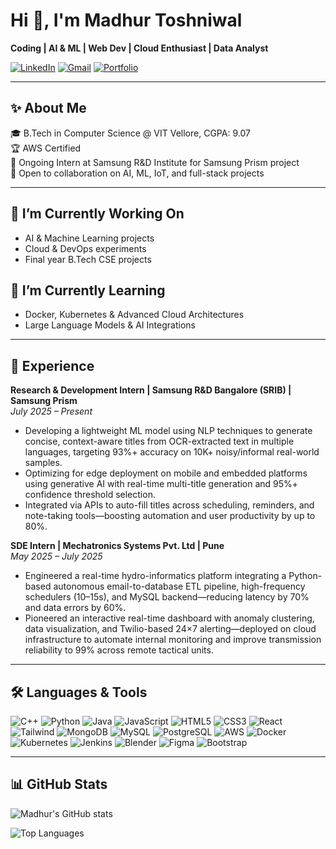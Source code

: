# Hi 👋, I'm Madhur Toshniwal

**Coding | AI & ML | Web Dev | Cloud Enthusiast | Data Analyst**

[![LinkedIn](https://img.shields.io/badge/LinkedIn-Madhur-blue?style=flat-square&logo=linkedin&logoColor=white)](https://www.linkedin.com/in/madhur-toshniwal)
[![Gmail](https://img.shields.io/badge/Gmail-Madhur-red?style=flat-square&logo=gmail&logoColor=white)](mailto:madhurtoshniwal03@gmail.com)
[![Portfolio](https://img.shields.io/badge/Portfolio-Website-orange?style=flat-square)](https://your-portfolio-link.com)

---

## ✨ About Me
🎓 B.Tech in Computer Science @ VIT Vellore, CGPA: 9.07   
🏆 AWS Certified  
💼 Ongoing Intern at Samsung R&D Institute for Samsung Prism project  
🤝 Open to collaboration on AI, ML, IoT, and full-stack projects  

---

## 🔭 I’m Currently Working On
- AI & Machine Learning projects  
- Cloud & DevOps experiments  
- Final year B.Tech CSE projects  

## 🌱 I’m Currently Learning
- Docker, Kubernetes & Advanced Cloud Architectures  
- Large Language Models & AI Integrations  

---

## 💼 Experience

**Research & Development Intern | Samsung R&D Bangalore (SRIB) | Samsung Prism**  
*July 2025 – Present*  
- Developing a lightweight ML model using NLP techniques to generate concise, context-aware titles from OCR-extracted text in multiple languages, targeting 93%+ accuracy on 10K+ noisy/informal real-world samples.  
- Optimizing for edge deployment on mobile and embedded platforms using generative AI with real-time multi-title generation and 95%+ confidence threshold selection.  
- Integrated via APIs to auto-fill titles across scheduling, reminders, and note-taking tools—boosting automation and user productivity by up to 80%.

**SDE Intern | Mechatronics Systems Pvt. Ltd | Pune**  
*May 2025 – July 2025*  
- Engineered a real-time hydro-informatics platform integrating a Python-based autonomous email-to-database ETL pipeline, high-frequency schedulers (10–15s), and MySQL backend—reducing latency by 70% and data errors by 60%.  
- Pioneered an interactive real-time dashboard with anomaly clustering, data visualization, and Twilio-based 24×7 alerting—deployed on cloud infrastructure to automate internal monitoring and improve transmission reliability to 99% across remote tactical units.

---

## 🛠 Languages & Tools

![C++](https://img.shields.io/badge/C++-00599C?style=for-the-badge&logo=cplusplus&logoColor=white)
![Python](https://img.shields.io/badge/Python-3776AB?style=for-the-badge&logo=python&logoColor=white)
![Java](https://img.shields.io/badge/Java-007396?style=for-the-badge&logo=java&logoColor=white)
![JavaScript](https://img.shields.io/badge/JavaScript-F7DF1E?style=for-the-badge&logo=javascript&logoColor=black)
![HTML5](https://img.shields.io/badge/HTML5-E34F26?style=for-the-badge&logo=html5&logoColor=white)
![CSS3](https://img.shields.io/badge/CSS3-1572B6?style=for-the-badge&logo=css3&logoColor=white)
![React](https://img.shields.io/badge/React-61DAFB?style=for-the-badge&logo=react&logoColor=black)
![Tailwind](https://img.shields.io/badge/Tailwind-06B6D4?style=for-the-badge&logo=tailwindcss&logoColor=white)
![MongoDB](https://img.shields.io/badge/MongoDB-47A248?style=for-the-badge&logo=mongodb&logoColor=white)
![MySQL](https://img.shields.io/badge/MySQL-4479A1?style=for-the-badge&logo=mysql&logoColor=white)
![PostgreSQL](https://img.shields.io/badge/PostgreSQL-336791?style=for-the-badge&logo=postgresql&logoColor=white)
![AWS](https://img.shields.io/badge/AWS-232F3E?style=for-the-badge&logo=amazon-aws&logoColor=white)
![Docker](https://img.shields.io/badge/Docker-2496ED?style=for-the-badge&logo=docker&logoColor=white)
![Kubernetes](https://img.shields.io/badge/Kubernetes-326CE5?style=for-the-badge&logo=kubernetes&logoColor=white)
![Jenkins](https://img.shields.io/badge/Jenkins-D24939?style=for-the-badge&logo=jenkins&logoColor=white)
![Blender](https://img.shields.io/badge/Blender-F5792A?style=for-the-badge&logo=blender&logoColor=white)
![Figma](https://img.shields.io/badge/Figma-F24E1E?style=for-the-badge&logo=figma&logoColor=white)
![Bootstrap](https://img.shields.io/badge/Bootstrap-7952B3?style=for-the-badge&logo=bootstrap&logoColor=white)

---

## 📊 GitHub Stats

![Madhur's GitHub stats](https://github-readme-stats.vercel.app/api?username=MadhurToshniwal&show_icons=true&theme=radical)

![Top Languages](https://github-readme-stats.vercel.app/api/top-langs/?username=MadhurToshniwal&layout=compact&theme=radical)
